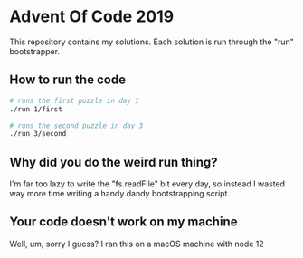 # Advent Of Code 2019

This repository contains my solutions.  Each solution is run through the "run" bootstrapper.

## How to run the code

```bash
# runs the first puzzle in day 1
./run 1/first

# runs the second puzzle in day 3
./run 3/second
```

## Why did you do the weird run thing?

I'm far too lazy to write the "fs.readFile" bit every day, so instead I wasted way more time writing a handy dandy bootstrapping script.

## Your code doesn't work on my machine

Well, um, sorry I guess? I ran this on a macOS machine with node 12
